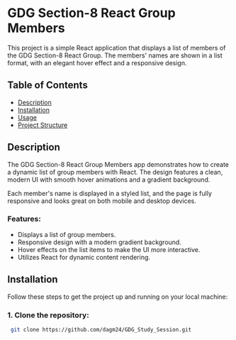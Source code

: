 # GDG Section-8 React Group Members

This project is a simple React application that displays a list of members of the GDG Section-8 React Group. The members' names are shown in a list format, with an elegant hover effect and a responsive design.

## Table of Contents
- [Description](#description)
- [Installation](#installation)
- [Usage](#usage)
- [Project Structure](#project-structure)

## Description

The GDG Section-8 React Group Members app demonstrates how to create a dynamic list of group members with React. The design features a clean, modern UI with smooth hover animations and a gradient background. 

Each member's name is displayed in a styled list, and the page is fully responsive and looks great on both mobile and desktop devices.

### Features:
- Displays a list of group members.
- Responsive design with a modern gradient background.
- Hover effects on the list items to make the UI more interactive.
- Utilizes React for dynamic content rendering.

## Installation

Follow these steps to get the project up and running on your local machine:

### 1. Clone the repository:

```bash
 git clone https://github.com/dagm24/GDG_Study_Session.git





